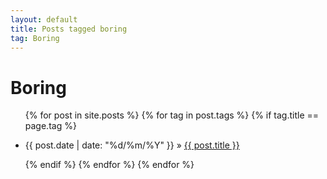 ```yaml
---
layout: default
title: Posts tagged boring
tag: Boring
---
```

<h1 class="category">Boring</h1>
<ul class="posts">
	{% for post in site.posts %}				
	{% for tag in post.tags %}	
	{% if tag.title == page.tag %}	
	<li>
		<p>
			<span>{{ post.date | date: "%d/%m/%Y" }}</span> &raquo; 
			<a href="{{ post.url }}">{{ post.title }}</a>
		</p>
	</li>
	{% endif %}	
	{% endfor %}
	{% endfor %}
</ul>